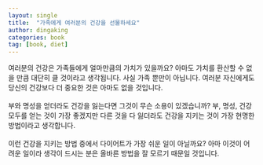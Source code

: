 ```yaml
---
layout: single
title:  "가족에게 여러분의 건강을 선물하세요"
author: dingaking
categories: book
tag: [book, diet]
---
```


여러분의 건강은 가족들에게 얼마만큼의 가치가 있을까요? 아마도 가치를 환산할 수 없을 만큼 대단히 클 것이라고 생각됩니다. 사실 가족 뿐만이 아닙니다. 여러분 자신에게도 당신의 건강보다 더 중요한 것은 아마도 없을 것입니다.
<br />
<br />
부와 명성을 얻더라도 건강을 잃는다면 그것이 무슨 소용이 있겠습니까? 부, 명성, 건강 모두를 얻는 것이 가장 좋겠지만 다른 것을 다 잃더라도 건강을 지키는 것이 가장 현명한 방법이라고 생각합니다.
<br />
<br />
이런 건강을 지키는 방법 중에서 다이어트가 가장 쉬운 일이 아닐까요? 아마 이것이 어려운 일이라 생각이 드시는 분은 올바른 방법을 잘 모르기 때문일 것입니다.

